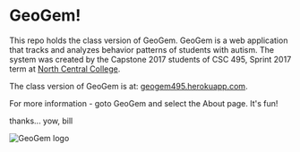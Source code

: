 # GeoGem!

This repo holds the class version of GeoGem. 
GeoGem is a web application that tracks and analyzes behavior patterns of students with autism.
The system was created by the Capstone 2017 students of CSC 495, Sprint 2017 term at [North Central College](http://noctrl.edu/).

The class version of GeoGem is at: [geogem495.herokuapp.com](https://geogem495.herokuapp.com/).

For more information - goto GeoGem and select the About page. It's fun!

thanks... yow, bill

![GeoGem logo](https://github.com/noctrl-capstone2017/Sprint-2/blob/master/app/assets/images/logos/medgem.png)

